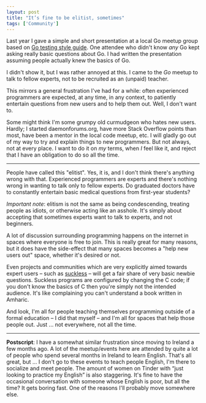 ```yaml
---
layout: post
title: "It’s fine to be elitist, sometimes"
tags: ['Community']
---
```


Last year I gave a simple and short presentation at a local Go meetup group
based on [Go testing style guide](/go-testing-style.html). One attendee who
didn't know *any* Go kept asking really basic questions about Go. I had written
the presentation assuming people actually knew the basics of Go.

I didn't show it, but I was rather annoyed at this. I came to the *Go* meetup to
talk to fellow experts, not to be recruited as an (unpaid) teacher.

This mirrors a general frustration I've had for a while: often experienced
programmers are expected, at any time, in any context, to patiently entertain
questions from new users and to help them out. Well, I don't want to.

Some might think I'm some grumpy old curmudgeon who hates new users. Hardly; I
started daemonforums.org, have more Stack Overflow points than most, have been a
mentor in the local code meetup, etc. I will gladly go out of my way to try and
explain things to new programmers. But not always, not at every place. I want to
do it on *my* terms, when *I* feel like it, and reject that I have an obligation
to do so all the time.

---

People have called this "elitist". Yes, it is, and I don't think there's
anything wrong with that. Experienced programmers are experts and there's
nothing wrong in wanting to talk only to fellow experts. Do graduated doctors
have to constantly entertain basic medical questions from first-year students?

*Important note*: elitism is not the same as being condescending, treating
people as idiots, or otherwise acting like an asshole. It's simply about
accepting that sometimes experts want to talk to experts, and not beginners.

A lot of discussion surrounding programming happens on the internet in spaces
where everyone is free to join. This is really great for many reasons, but it
does have the side-effect that many spaces becomes a "help new users out" space,
whether it's desired or not.

Even projects and communities which are very explicitly aimed towards expert
users – such as [suckless](https://suckless.org/philosophy/) – will get a fair
share of very basic newbie questions. Suckless programs are configured by
changing the C code; if you don't know the basics of C then you're simply not
the intended audience. It's like complaining you can't understand a book written
in Amharic.

And look, I'm all for people teaching themselves programming outside of a formal
education – I did that myself – and I'm all for spaces that help those people
out. Just ... not everywhere, not all the time.

---

**Postscript**: I have a somewhat similar frustration since moving to Ireland a
few months ago. A lot of the meetup/events here are attended by quite a lot of
people who spend several months in Ireland to learn English. That's all great,
but ... I don't go to these events to teach people English, I'm there to
socialize and meet people. The amount of women on Tinder with “just looking to
practice my English” is also staggering.
It's fine to have the occasional conversation with someone whose English is
poor, but all the time? It gets boring fast. One of the reasons I'll probably
move somewhere else.

